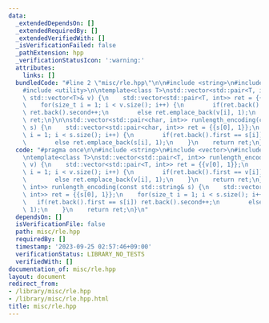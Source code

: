 ```yaml
---
data:
  _extendedDependsOn: []
  _extendedRequiredBy: []
  _extendedVerifiedWith: []
  _isVerificationFailed: false
  _pathExtension: hpp
  _verificationStatusIcon: ':warning:'
  attributes:
    links: []
  bundledCode: "#line 2 \"misc/rle.hpp\"\n\n#include <string>\n#include <vector>\n\
    #include <utility>\n\ntemplate<class T>\nstd::vector<std::pair<T, int>> runlength_encoding(const\
    \ std::vector<T>& v) {\n    std::vector<std::pair<T, int>> ret = {{v[0], 1}};\n\
    \    for(size_t i = 1; i < v.size(); i++) {\n        if(ret.back().first == v[i])\
    \ ret.back().second++;\n        else ret.emplace_back(v[i], 1);\n    }\n    return\
    \ ret;\n}\n\nstd::vector<std::pair<char, int>> runlength_encoding(const std::string&\
    \ s) {\n    std::vector<std::pair<char, int>> ret = {{s[0], 1}};\n    for(size_t\
    \ i = 1; i < s.size(); i++) {\n        if(ret.back().first == s[i]) ret.back().second++;\n\
    \        else ret.emplace_back(s[i], 1);\n    }\n    return ret;\n}\n"
  code: "#pragma once\n\n#include <string>\n#include <vector>\n#include <utility>\n\
    \ntemplate<class T>\nstd::vector<std::pair<T, int>> runlength_encoding(const std::vector<T>&\
    \ v) {\n    std::vector<std::pair<T, int>> ret = {{v[0], 1}};\n    for(size_t\
    \ i = 1; i < v.size(); i++) {\n        if(ret.back().first == v[i]) ret.back().second++;\n\
    \        else ret.emplace_back(v[i], 1);\n    }\n    return ret;\n}\n\nstd::vector<std::pair<char,\
    \ int>> runlength_encoding(const std::string& s) {\n    std::vector<std::pair<char,\
    \ int>> ret = {{s[0], 1}};\n    for(size_t i = 1; i < s.size(); i++) {\n     \
    \   if(ret.back().first == s[i]) ret.back().second++;\n        else ret.emplace_back(s[i],\
    \ 1);\n    }\n    return ret;\n}\n"
  dependsOn: []
  isVerificationFile: false
  path: misc/rle.hpp
  requiredBy: []
  timestamp: '2023-09-25 02:57:46+09:00'
  verificationStatus: LIBRARY_NO_TESTS
  verifiedWith: []
documentation_of: misc/rle.hpp
layout: document
redirect_from:
- /library/misc/rle.hpp
- /library/misc/rle.hpp.html
title: misc/rle.hpp
---
```

